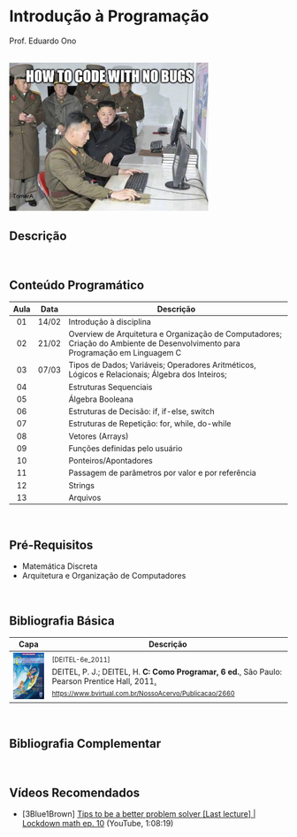 # Introdução à Programação

Prof. Eduardo Ono

<br>

<img src="./imagens/how-to-code-with-no-bugs.png" width="360px">

<br>

## Descrição

<br>

## Conteúdo Programático

| Aula | Data | Descrição |
| :-: | :-: | --- |
| 01 | 14/02 | Introdução à disciplina
| 02 | 21/02 | Overview de Arquitetura e Organização de Computadores; Criação do Ambiente de Desenvolvimento para Programação em Linguagem C
| 03 | 07/03 | Tipos de Dados; Variáveis; Operadores Aritméticos, Lógicos e Relacionais; Álgebra dos Inteiros;
| 04 | | Estruturas Sequenciais
| 05 | | Álgebra Booleana
| 06 | | Estruturas de Decisão: if, if-else, switch
| 07 | | Estruturas de Repetição: for, while, do-while
| 08 | | Vetores (Arrays)
| 09 | | Funções definidas pelo usuário
| 10 | | Ponteiros/Apontadores
| 11 | | Passagem de parâmetros por valor e por referência
| 12 | | Strings
| 13 | | Arquivos

<br>

## Pré-Requisitos

* Matemática Discreta
* Arquitetura e Organização de Computadores

<br>

## Bibliografia Básica

| Capa | Descrição |
| :-: | --- |
| <img src="./referencias/capas/DEITEL-6e_2011.jpg" width="100px"> | <sup>[DEITEL-6e_2011]</sup><br>DEITEL, P. J.; DEITEL, H. <strong>C: Como Programar, 6 ed.</strong>, São Paulo: Pearson Prentice Hall, 2011[.](https://app.box.com/s/orpgcu86l21fflmxiqmzdq0cod300i4b)<br><sub>https://www.bvirtual.com.br/NossoAcervo/Publicacao/2660</sub>

<br>

## Bibliografia Complementar

<br>

## Vídeos Recomendados

* [3Blue1Brown] [Tips to be a better problem solver [Last lecture] | Lockdown math ep. 10](https://www.youtube.com/watch?v=QvuQH4_05LI) (YouTube, 1:08:19)

<br>
